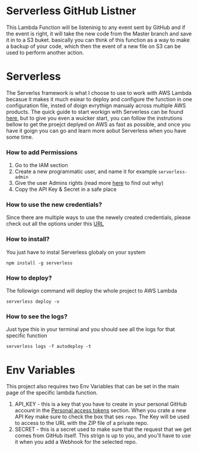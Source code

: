 # Serverless GitHub Listner

This Lambda Function will be listeninig to any event sent by GitHub and if the event is right, it will take the new code from the Master branch and save it in to a S3 buket. basically you can think of this function as a way to make a backup of your code, which then the event of a new file on S3 can be used to perform another action.

# Serverless

The Serverlss framework is what I choose to use to work with AWS Lambda becasue it makes it much esiear to deploy and configure the function in one configuration file, insted of doign evrythign manualy across multiple AWS products. The quick guide to start workign with Serverless can be found [here](https://serverless.com/framework/docs/providers/aws/guide/quick-start/), but to give you even a wuicker start, you can follow the instrutions bellow to get the proejct deplyed on AWS as fast as possible, and once you have it goign you can go and learn more aobut Serverless when you have some time.

### How to add Permissions

1. Go to the IAM section
1. Create a new programmatic user, and name it for example `serverless-admin`
1. Give the user Admins rights (read more [here](https://serverless.com/framework/docs/providers/aws/guide/credentials/#creating-aws-access-keys) to find out why)
1. Copy the API Key & Secret in a safe place

### How to use the new credentials?

Since there are multiple ways to use the newely created credentials, please check out all the options under this [URL](https://serverless.com/framework/docs/providers/aws/guide/credentials/#using-aws-access-keys)

### How to install? 

You just have to instal Serverless globaly on your system

`npm install -g serverless`

### How to deploy?

The followign command will deploy the whole project to AWS Lambda

`serverless deploy -v`

### How to see the logs?

Just type this in your terminal and you should see all the logs for that specific function

`serverless logs -f autodeploy -t`

# Env Variables

This project also requires two Env Variables that can be set in the main page of the specific lambda function. 

1. API_KEY - this is a key that you have to create in your personal GitHub account in the  [Personal access tokens](https://github.com/settings/tokens) section. When you crate a new API Key make sure to check the box that ses `repo`. The Key will be used to access to the URL with the ZIP file of a private repo.
1. SECRET - this is a secret used to make sure that the request that we get comes from GitHub itself. This strign is up to you, and you'll have to use it when you add a Webhook for the selected repo.

